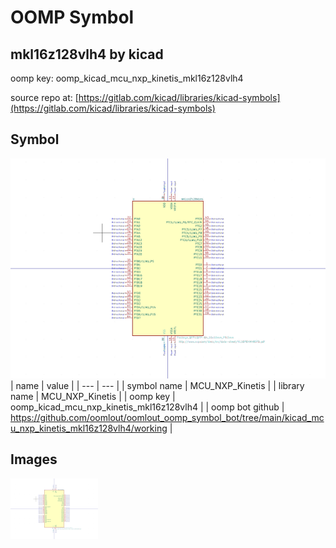# OOMP Symbol  
## mkl16z128vlh4  by kicad  
  
oomp key: oomp_kicad_mcu_nxp_kinetis_mkl16z128vlh4  
  
source repo at: [https://gitlab.com/kicad/libraries/kicad-symbols](https://gitlab.com/kicad/libraries/kicad-symbols)  
## Symbol  
  
[![working.png](working_600.png)](working.png)  
| name | value | 
| --- | --- | 
| symbol name | MCU_NXP_Kinetis | 
| library name | MCU_NXP_Kinetis | 
| oomp key | oomp_kicad_mcu_nxp_kinetis_mkl16z128vlh4 | 
| oomp bot github | https://github.com/oomlout/oomlout_oomp_symbol_bot/tree/main/kicad_mcu_nxp_kinetis_mkl16z128vlh4/working | 
## Images  
  
[![working.png](working_140.png)](working.png)  
